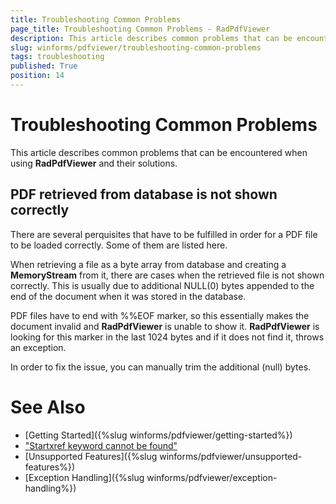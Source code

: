 ```yaml
---
title: Troubleshooting Common Problems
page_title: Troubleshooting Common Problems - RadPdfViewer
description: This article describes common problems that can be encountered when using RadPdfViewer and their solutions.
slug: winforms/pdfviewer/troubleshooting-common-problems
tags: troubleshooting
published: True
position: 14
---
```


# Troubleshooting Common Problems

This article describes common problems that can be encountered when using __RadPdfViewer__ and their solutions.

## PDF retrieved from database is not shown correctly

There are several perquisites that have to be fulfilled in order for a PDF file to be loaded correctly. Some of them are listed here.

When retrieving a file as a byte array from database and creating a __MemoryStream__ from it, there are cases when the retrieved file is not shown correctly. This is usually due to additional NULL(0) bytes appended to the end of the document when it was stored in the database.

PDF files have to end with %%EOF marker, so this essentially makes the document invalid and __RadPdfViewer__ is unable to show it. __RadPdfViewer__ is looking for this marker in the last 1024 bytes and if it does not find it, throws an exception.

In order to fix the issue, you can manually trim the additional (null) bytes.

# See Also

* [Getting Started]({%slug winforms/pdfviewer/getting-started%})
* ["Startxref keyword cannot be found"](http://www.telerik.com/support/kb/winforms/details/notsupportedexception-startxref-keyword-cannot-be-found-when-loading-pdf-file-in-radpdfviewer-for-winforms)
* [Unsupported Features]({%slug winforms/pdfviewer/unsupported-features%})
* [Exception Handling]({%slug winforms/pdfviewer/exception-handling%})
